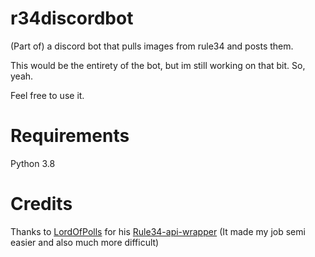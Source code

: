# r34discordbot
(Part of) a discord bot that pulls images from rule34 and posts them.

This would be the entirety of the bot, but im still working on that bit. So, yeah.

Feel free to use it.

# Requirements
Python 3.8




# Credits
Thanks to [LordOfPolls](https://github.com/LordOfPolls) for his [Rule34-api-wrapper](https://github.com/LordOfPolls/Rule34-API-Wrapper) (It made my job semi easier and also much more difficult)
